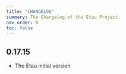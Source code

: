 ```yaml
---
title: "CHANGELOG"
summary: The Changelog of the Etau Project.
nav_order: 8
toc: false
---
```

## 0.17.15

- The Etau initial version

